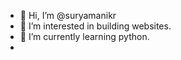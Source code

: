 - 👋 Hi, I’m @suryamanikr
- 👀 I’m interested in building websites.
- 🌱 I’m currently learning python.
- 
<!---
suryamanikr/suryamanikr is a ✨ special ✨ repository because its `README.md` (this file) appears on your GitHub profile.
You can click the Preview link to take a look at your changes.
--->
